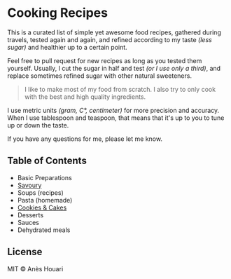 # Cooking Recipes

This is a curated list of simple yet awesome food recipes, gathered during travels, tested again and again, and refined according to my taste *(less sugar)* and healthier up to a certain point.

Feel free to pull request for new recipes as long as you tested them yourself. Usually, I cut the sugar in half and test *(or I use only a third)*, and replace sometimes refined sugar with other natural sweeteners.

> I like to make most of my food from scratch. I also try to only cook with the best and high quality ingredients.

I use metric units *(gram, C°, centimeter)* for more precision and accuracy. When I use tablespoon and teaspoon, that means that it's up to you to tune up or down the taste. 

If you have any questions for me, please let me know.

## Table of Contents

+ Basic Preparations
+ [Savoury](recipes/savoury)
+ Soups (recipes)
+ Pasta (homemade)
+ [Cookies & Cakes](recipes/Cookies_&_Cakes)
+ Desserts
+ Sauces
+ Dehydrated meals

## License

MIT © Anès Houari
